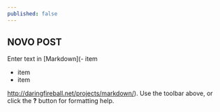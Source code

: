 ```yaml
---
published: false
---
```


## NOVO POST

Enter text in [Markdown](- item
- item
- item

http://daringfireball.net/projects/markdown/). Use the toolbar above, or click the **?** button for formatting help.
